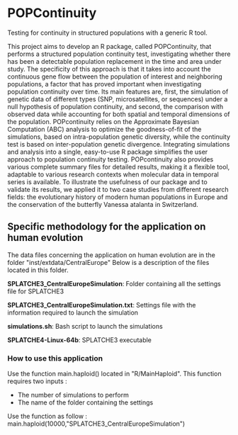 # POPContinuity
Testing for continuity in structured populations with a generic R tool.

This project aims to develop an R package, called POPContinuity, that performs a structured population continuity test, investigating whether there has been a detectable population replacement in the time and area under study. The specificity of this approach is that it takes into account the continuous gene flow between the population of interest and neighboring populations, a factor that has proved important when investigating population continuity over time. Its main features are, first, the simulation of genetic data of different types (SNP, microsatellites, or sequences) under a null hypothesis of population continuity, and second, the comparison with observed data while accounting for both spatial and temporal dimensions of the population. POPcontinuity relies on the Approximate Bayesian Computation (ABC) analysis to optimize the goodness-of-fit of the simulations, based on intra-population genetic diversity, while the continuity test is based on inter-population genetic divergence. Integrating simulations and analysis into a single, easy-to-use R package simplifies the user approach to population continuity testing. POPcontinuity also provides various complete summary files for detailed results, making it a flexible tool, adaptable to various research contexts when molecular data in temporal series is available. 
To illustrate the usefulness of our package and to validate its results, we applied it to two case studies from different research fields: the evolutionary history of modern human populations in Europe and the conservation of the butterfly Vanessa atalanta in Switzerland. 

## Specific methodology for the application on human evolution

The data files concerning the application on human evolution are in the folder "inst/extdata/CentralEurope"
Below is a description of the files located in this folder. 

**SPLATCHE3_CentralEuropeSimulation**: Folder containing all the settings file for SPLATCHE3

**SPLATCHE3_CentralEuropeSimulation.txt**: Settings file with the information required to launch the simulation

**simulations.sh**: Bash script to launch the simulations

**SPLATCHE4-Linux-64b**: SPLATCHE3 executable

### How to use this application

Use the function main.haploid() located in "R/MainHaploid".
This function requires two inputs : 
- The number of simulations to perform
- The name of the folder containing the settings

Use the function as follow : main.haploid(10000,"SPLATCHE3_CentralEuropeSimulation")

